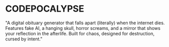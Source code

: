 # CODEPOCALYPSE
"A digital obituary generator that falls apart (literally) when the internet dies. Features fake AI, a hanging skull, horror screams, and a mirror that shows your reflection in the afterlife. Built for chaos, designed for destruction, cursed by intent." 
